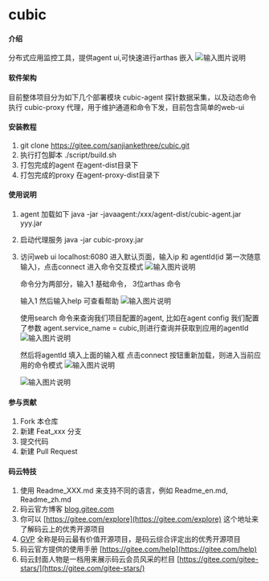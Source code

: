 # cubic

#### 介绍
分布式应用监控工具，提供agent  ui,可快速进行arthas 嵌入
![输入图片说明](https://images.gitee.com/uploads/images/2020/0514/142021_d5e1ce4b_1168339.png "屏幕截图.png")

#### 软件架构
目前整体项目分为如下几个部署模块
cubic-agent 探针数据采集，以及动态命令执行
cubic-proxy 代理，用于维护通道和命令下发，目前包含简单的web-ui



#### 安装教程

1.  git clone https://gitee.com/sanjiankethree/cubic.git
2.  执行打包脚本 ./script/build.sh
3.  打包完成的agent 在agent-dist目录下
4.  打包完成的proxy 在agent-proxy-dist目录下

#### 使用说明

1.  agent 加载如下
    java -jar -javaagent:/xxx/agent-dist/cubic-agent.jar  yyy.jar
    
2.  启动代理服务 
    java -jar cubic-proxy.jar 
    
3.  访问web ui localhost:6080
    进入默认页面，输入ip 和 agentId(id 第一次随意输入)，点击connect 进入命令交互模式
    ![输入图片说明](https://images.gitee.com/uploads/images/2020/0519/184040_83550767_1168339.png "屏幕截图.png")

    命令分为两部分，输入1 基础命令， 3位arthas 命令
    
    输入1 然后输入help 可查看帮助
    ![输入图片说明](https://images.gitee.com/uploads/images/2020/0519/184155_075ae651_1168339.png "屏幕截图.png")

    使用search 命令来查询我们项目配置的agent, 比如在agent config 我们配置了参数 agent.service_name = cubic,则进行查询并获取到应用的agentId
    ![输入图片说明](https://images.gitee.com/uploads/images/2020/0519/184353_ea961ae8_1168339.png "屏幕截图.png")
    

    然后将agentId 填入上面的输入框 点击connect 按钮重新加载，则进入当前应用的命令模式
    ![输入图片说明](https://images.gitee.com/uploads/images/2020/0519/184650_c54d80bf_1168339.png "屏幕截图.png")

    ![输入图片说明](https://images.gitee.com/uploads/images/2020/0519/184759_67e0f845_1168339.png "屏幕截图.png")

#### 参与贡献

1.  Fork 本仓库
2.  新建 Feat_xxx 分支
3.  提交代码
4.  新建 Pull Request


#### 码云特技

1.  使用 Readme\_XXX.md 来支持不同的语言，例如 Readme\_en.md, Readme\_zh.md
2.  码云官方博客 [blog.gitee.com](https://blog.gitee.com)
3.  你可以 [https://gitee.com/explore](https://gitee.com/explore) 这个地址来了解码云上的优秀开源项目
4.  [GVP](https://gitee.com/gvp) 全称是码云最有价值开源项目，是码云综合评定出的优秀开源项目
5.  码云官方提供的使用手册 [https://gitee.com/help](https://gitee.com/help)
6.  码云封面人物是一档用来展示码云会员风采的栏目 [https://gitee.com/gitee-stars/](https://gitee.com/gitee-stars/)
